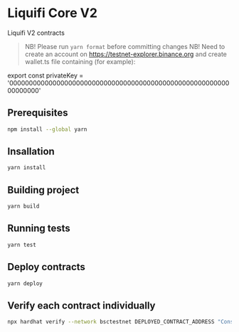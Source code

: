 # Liquifi Core V2
Liquifi V2 contracts  

> NB! Please run `yarn format` before committing changes
> NB! Need to create an account on https://testnet-explorer.binance.org
and create wallet.ts file containing (for example):

export const privateKey = '0000000000000000000000000000000000000000000000000000000000000000'

## Prerequisites

``` sh
npm install --global yarn
```

## Insallation

``` sh
yarn install
```

## Building project

``` sh
yarn build
```

## Running tests

``` sh
yarn test
```

## Deploy contracts
``` sh
yarn deploy
```


## Verify each contract individually 

``` sh
npx hardhat verify --network bsctestnet DEPLOYED_CONTRACT_ADDRESS "Constructor argument 1" "Constructor argument 2" "Constructor argument 3"
```
